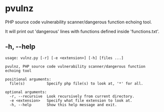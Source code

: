 # pvulnz
PHP source code vulnerability scanner/dangerous function echoing tool.

It will print out 'dangerous' lines with functions defined inside 'functions.txt'.


## -h, --help
```
usage: vulnz.py [-r] [-e <extension>] [-h] [files ...]

pvulnz, PHP source code vulnerability scanner/dangerous function echoing tool

positional arguments:
  file(s)          Specify php file(s) to look at, '*' for all.

optional arguments:
  -r, --recursive  Look recursively from current directory.
  -e <extension>   Specify what file extension to look at.
  -h, --help       Show this help message and exit.
```
